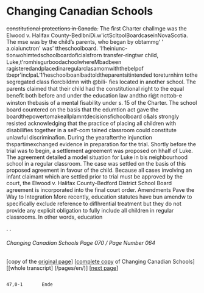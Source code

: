 # Changing Canadian Schools

~~constitutional protections in Canada.~~
The ﬁrst Charter challmge was the Elwood v. Halifax
County-BedlbniDi.w'ictScItoolBoardcaseinNovaScotia.
The mse was  by the child’s parents, who began by
obtammg‘ ' a.oiaiunctron' was’ ttheschoolboard. 'l‘heiniunc-
tionwohimtedschoolboardoﬁcialsfrorn transfer-ringtwr
child, Luke,t'romhisgurboodachoolwhereMbadbeen
ragisteredandplacedinaregularclasamomwiththebelpof
tbepr'inclpaL‘1‘heschoolboanlbadtoldtheparentsitintended
toreturnhirn tothe segregated class ﬁorcbildmn with @bili-
ﬁes located in another school.
The parents claimed that their child had the constitutional
right to the equal beneﬁt both before and under the education
law andtho ri@t nottob-e  winston thebasis
of a mental ﬁsability under s. 15 of the Charter. The school
board countered on the basis that the edumtion act gave the
boardthepowertomakeallplamntdecisionsﬁchoolboard
o&als strongly resisted acknowledging that the practice of
placing all children with disabiliﬁes together in a self-com
tained classroom could constitute unlawful discriminaﬁon.
During the yearafterthe injunction thspartimexchanged
evidence in preparation for the trial. Shortly before the trial
was to begin, a settlement agreement was proposed on hhalf
of Luke. The agreement detailed a model situation for Luke in
bis neighbourhood school in a regular classroom. The case was
settled on the basis of this proposed agreement in favour of the
child. Because all cases involving an infant claimant which are
settled prior to trial must be approved by the court, the Elwood
v. Halifax County-Bedford District School Board agreement is
incorporated into the ﬁnal court order.
Amendments Pave the Way to Integration
More recently, education statutes have bun amendw to
speciﬁcally exclude reference to diﬂhrential treatment but
they do not provide any explicit obligation to fully include all
children in regular classrooms. In other words, education

.
.

###### Changing Canadian Schools Page 070 / Page Number 064

[copy of the [original page](/copies-from-original/CCS070-page064.png)]
[[complete copy](/copies-from-original/BestCopy_Changing_Canadian_Schools_Perspectives_on_Disability_and_Inclusion.pdf) of Changing Canadian Schools]
[[whole transcript] (/pages/en/)]
[[next page](Changing_Canadian_Schools-071)]

                                                                                  47,0-1       Ende
